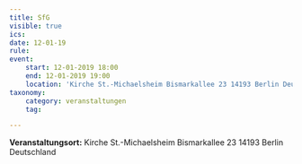 ```yaml
---
title: SfG
visible: true
ics: 
date: 12-01-19
rule: 
event:
	start: 12-01-2019 18:00
	end: 12-01-2019 19:00
	location: 'Kirche St.-Michaelsheim Bismarkallee 23 14193 Berlin Deutschland'
taxonomy:
	category: veranstaltungen
	tag: 

---
```




**Veranstaltungsort:** Kirche St.-Michaelsheim
Bismarkallee 23
14193 Berlin
Deutschland

